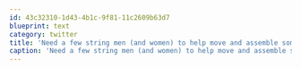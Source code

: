 ```yaml
---
id: 43c32310-1d43-4b1c-9f81-11c2609b63d7
blueprint: text
category: twitter
title: 'Need a few string men (and women) to help move and assemble some Ikea furniture at @okcolab next Thurs'
caption: 'Need a few string men (and women) to help move and assemble some Ikea furniture at <span class="username username_linked">@<a href="https://twitter.com/okcolab" title="Okanagan coLab">okcolab</a></span> next Thurs'
---
```

